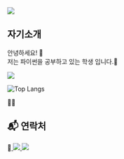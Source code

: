 <img src = "https://capsule-render.vercel.app/api?type=Blur&color=auto&height=200&section=header&text=kcw&fontSize=90">

## 자기소개
안녕하세요! 👋  
저는 파이썬을 공부하고 있는 학생 입니다.🐧

<img src="https://img.shields.io/badge/Python-3776AB?style=flat-square&logo=Python&logoColor=white"/>

![Top Langs](https://github-readme-stats.vercel.app/api/top-langs/?username=gwagchaewon&layout=compact)

📑💙

## 📬 연락처
📧<a href="">
  <img src="https://img.shields.io/badge/Email-000000?style=flat-square&logo=gmail&logoColor=white"/>
</a> <a href="">
  <img src="https://img.shields.io/badge/Instagram-E4405F?style=flat-square&logo=Instagram&logoColor=white"/>
</a>
